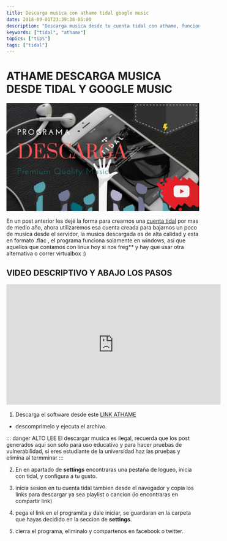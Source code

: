 ```yaml
---
title: Descarga musica con athame tidal google music
date: 2018-09-01T23:39:38-05:00
description: "Descarga musica desde tu cuenta tidal con athame, funciona con playlists,artistas, etc"
keywords: ["tidal", "athame"]
topics: ["tips"]
tags: ["tidal"]
---
```

# ATHAME DESCARGA MUSICA DESDE TIDAL Y GOOGLE MUSIC

![ATHAME](./athame.jpg) 

En un post anterior les dejé la forma para crearnos una [cuenta tidal](/blog/Cuenta-tidal-7meses-full-gratis-free/) por mas de medio año, ahora utilizaremos esa cuenta creada para bajarnos un poco de musica desde el servidor, la musica descargada es de alta calidad y esta en formato .flac , el programa funciona solamente en windows, asi que aquellos que contamos con linux hoy si nos freg** y hay que usar otra alternativa o correr virtualbox  :)

## VIDEO DESCRIPTIVO Y ABAJO LOS PASOS

<iframe width="560" height="315" src="https://www.youtube.com/embed/hZzSCc_K_v8" frameborder="0" allow="autoplay; encrypted-media" allowfullscreen></iframe>

1. Descarga el software desde este [LINK ATHAME](https://uniq.edu.mx/static/athame.html) 

- descomprimelo y ejecuta el archivo.

::: danger ALTO LEE
El descargar musica es ilegal, recuerda que los post generados aqui son solo para uso educativo y para hacer pruebas de vulnerabilidad, si eres estudiante de la universidad haz las pruebas y elimina al termminar
:::

2. En en apartado de **settings** encontraras una pestaña de logueo, inicia con tidal, y configura a tu gusto.

3. inicia sesion en tu cuenta tidal tambien desde el navegador y copia los links para descargar ya sea playlist o cancion (lo encontraras en compartir link)

4. pega el link en el programita y dale iniciar, se guardaran en la carpeta que hayas decidido en la seccion de **settings**.

5. cierra el programa, eliminalo y compartenos en facebook o twitter.